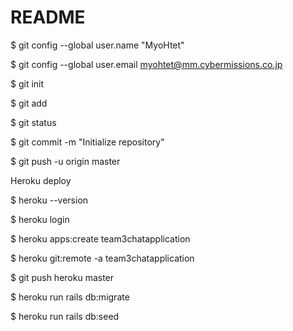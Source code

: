 # README


$ git config --global user.name "MyoHtet"

$ git config --global user.email myohtet@mm.cybermissions.co.jp

$ git init

$ git add 

$ git status

$ git commit -m "Initialize repository"

$ git push -u origin master



Heroku deploy

$ heroku --version

$ heroku login

$ heroku apps:create team3chatapplication

$ heroku git:remote -a team3chatapplication

$ git push heroku master

$ heroku run rails db:migrate

$ heroku run rails db:seed